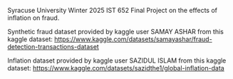 Syracuse University Winter 2025 IST 652 Final Project on the effects of inflation on fraud.

Synthetic fraud dataset provided by kaggle user SAMAY ASHAR from this kaggle dataset: https://www.kaggle.com/datasets/samayashar/fraud-detection-transactions-dataset

Inflation dataset provided by kaggle user SAZIDUL ISLAM from this kaggle dataset: https://www.kaggle.com/datasets/sazidthe1/global-inflation-data
